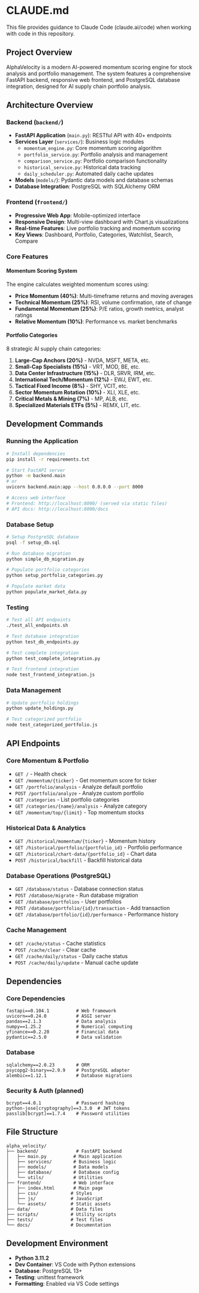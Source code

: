 # CLAUDE.md

This file provides guidance to Claude Code (claude.ai/code) when working with code in this repository.

## Project Overview

AlphaVelocity is a modern AI-powered momentum scoring engine for stock analysis and portfolio management. The system features a comprehensive FastAPI backend, responsive web frontend, and PostgreSQL database integration, designed for AI supply chain portfolio analysis.

## Architecture Overview

### Backend (`backend/`)
- **FastAPI Application** (`main.py`): RESTful API with 40+ endpoints
- **Services Layer** (`services/`): Business logic modules
  - `momentum_engine.py`: Core momentum scoring algorithm
  - `portfolio_service.py`: Portfolio analysis and management
  - `comparison_service.py`: Portfolio comparison functionality
  - `historical_service.py`: Historical data tracking
  - `daily_scheduler.py`: Automated daily cache updates
- **Models** (`models/`): Pydantic data models and database schemas
- **Database Integration**: PostgreSQL with SQLAlchemy ORM

### Frontend (`frontend/`)
- **Progressive Web App**: Mobile-optimized interface
- **Responsive Design**: Multi-view dashboard with Chart.js visualizations
- **Real-time Features**: Live portfolio tracking and momentum scoring
- **Key Views**: Dashboard, Portfolio, Categories, Watchlist, Search, Compare

### Core Features

#### Momentum Scoring System
The engine calculates weighted momentum scores using:
- **Price Momentum (40%)**: Multi-timeframe returns and moving averages
- **Technical Momentum (25%)**: RSI, volume confirmation, rate of change
- **Fundamental Momentum (25%)**: P/E ratios, growth metrics, analyst ratings
- **Relative Momentum (10%)**: Performance vs. market benchmarks

#### Portfolio Categories
8 strategic AI supply chain categories:
1. **Large-Cap Anchors (20%)** - NVDA, MSFT, META, etc.
2. **Small-Cap Specialists (15%)** - VRT, MOD, BE, etc.
3. **Data Center Infrastructure (15%)** - DLR, SRVR, IRM, etc.
4. **International Tech/Momentum (12%)** - EWJ, EWT, etc.
5. **Tactical Fixed Income (8%)** - SHY, VCIT, etc.
6. **Sector Momentum Rotation (10%)** - XLI, XLE, etc.
7. **Critical Metals & Mining (7%)** - MP, ALB, etc.
8. **Specialized Materials ETFs (5%)** - REMX, LIT, etc.

## Development Commands

### Running the Application
```bash
# Install dependencies
pip install -r requirements.txt

# Start FastAPI server
python -m backend.main
# or
uvicorn backend.main:app --host 0.0.0.0 --port 8000

# Access web interface
# Frontend: http://localhost:8000/ (served via static files)
# API docs: http://localhost:8000/docs
```

### Database Setup
```bash
# Setup PostgreSQL database
psql -f setup_db.sql

# Run database migration
python simple_db_migration.py

# Populate portfolio categories
python setup_portfolio_categories.py

# Populate market data
python populate_market_data.py
```

### Testing
```bash
# Test all API endpoints
./test_all_endpoints.sh

# Test database integration
python test_db_endpoints.py

# Test complete integration
python test_complete_integration.py

# Test frontend integration
node test_frontend_integration.js
```

### Data Management
```bash
# Update portfolio holdings
python update_holdings.py

# Test categorized portfolio
node test_categorized_portfolio.js
```

## API Endpoints

### Core Momentum & Portfolio
- `GET /` - Health check
- `GET /momentum/{ticker}` - Get momentum score for ticker
- `GET /portfolio/analysis` - Analyze default portfolio
- `POST /portfolio/analyze` - Analyze custom portfolio
- `GET /categories` - List portfolio categories
- `GET /categories/{name}/analysis` - Analyze category
- `GET /momentum/top/{limit}` - Top momentum stocks

### Historical Data & Analytics
- `GET /historical/momentum/{ticker}` - Momentum history
- `GET /historical/portfolio/{portfolio_id}` - Portfolio performance
- `GET /historical/chart-data/{portfolio_id}` - Chart data
- `POST /historical/backfill` - Backfill historical data

### Database Operations (PostgreSQL)
- `GET /database/status` - Database connection status
- `POST /database/migrate` - Run database migration
- `GET /database/portfolios` - User portfolios
- `POST /database/portfolio/{id}/transaction` - Add transaction
- `GET /database/portfolio/{id}/performance` - Performance history

### Cache Management
- `GET /cache/status` - Cache statistics
- `POST /cache/clear` - Clear cache
- `GET /cache/daily/status` - Daily cache status
- `POST /cache/daily/update` - Manual cache update

## Dependencies

### Core Dependencies
```
fastapi==0.104.1          # Web framework
uvicorn==0.24.0           # ASGI server
pandas==2.1.3             # Data analysis
numpy==1.25.2             # Numerical computing
yfinance==0.2.20          # Financial data
pydantic==2.5.0           # Data validation
```

### Database
```
sqlalchemy==2.0.23        # ORM
psycopg2-binary==2.9.9    # PostgreSQL adapter
alembic==1.12.1           # Database migrations
```

### Security & Auth (planned)
```
bcrypt==4.0.1             # Password hashing
python-jose[cryptography]==3.3.0  # JWT tokens
passlib[bcrypt]==1.7.4    # Password utilities
```

## File Structure

```
alpha_velocity/
├── backend/              # FastAPI backend
│   ├── main.py          # Main application
│   ├── services/        # Business logic
│   ├── models/          # Data models
│   ├── database/        # Database config
│   └── utils/           # Utilities
├── frontend/            # Web interface
│   ├── index.html       # Main page
│   ├── css/            # Styles
│   ├── js/             # JavaScript
│   └── assets/         # Static assets
├── data/               # Data files
├── scripts/            # Utility scripts
├── tests/              # Test files
└── docs/               # Documentation
```

## Development Environment

- **Python 3.11.2**
- **Dev Container**: VS Code with Python extensions
- **Database**: PostgreSQL 13+
- **Testing**: unittest framework
- **Formatting**: Enabled via VS Code settings